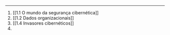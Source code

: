 
---

1. [[1.1 O mundo da segurança cibernética]]
2. [[1.2 Dados organizacionais]]
3. [[1.4 Invasores cibernéticos]]
4. 